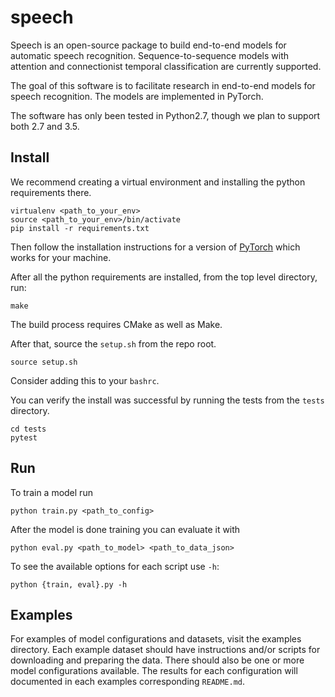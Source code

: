 # speech

Speech is an open-source package to build end-to-end models for automatic
speech recognition. Sequence-to-sequence models with attention and
connectionist temporal classification are currently supported.

The goal of this software is to facilitate research in end-to-end models for
speech recognition. The models are implemented in PyTorch.

The software has only been tested in Python2.7, though we plan to support both
2.7 and 3.5.

## Install

We recommend creating a virtual environment and installing the python
requirements there.

```
virtualenv <path_to_your_env>
source <path_to_your_env>/bin/activate
pip install -r requirements.txt
```

Then follow the installation instructions for a version of
[PyTorch](http://pytorch.org/) which works for your machine.

After all the python requirements are installed, from the top level directory,
run:

```
make
```

The build process requires CMake as well as Make.

After that, source the `setup.sh` from the repo root.

```
source setup.sh
```

Consider adding this to your `bashrc`.

You can verify the install was successful by running the
tests from the `tests` directory.

```
cd tests
pytest
```

## Run 

To train a model run
```
python train.py <path_to_config>
```

After the model is done training you can evaluate it with

```
python eval.py <path_to_model> <path_to_data_json>
```

To see the available options for each script use `-h`: 

```
python {train, eval}.py -h
```

## Examples

For examples of model configurations and datasets, visit the examples
directory. Each example dataset should have instructions and/or scripts for downloading and preparing the data. There should also be one or more model configurations available. The results for each configuration will documented in each examples corresponding `README.md`. 


